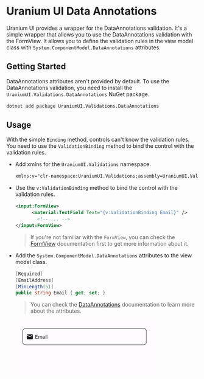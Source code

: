 # Uranium UI Data Annotations
Uranium UI provides a wrapper for the DataAnnotations validation. It's a simple wrapper that allows you to use the DataAnnotations validation with the FormView. It allows you to define the validation rules in the view model class with `System.ComponentModel.DataAnnotations` attributes.

## Getting Started
DataAnnotations attributes aren't provided by default. To use the DataAnnotations validation, you need to install the `UraniumUI.Validations.DataAnnotations` NuGet package.

```bash
dotnet add package UraniumUI.Validations.DataAnnotations
```

## Usage
With the simple `Binding` method, controls can't know the validation rules. You need to use the `ValidationBinding` method to bind the control with the validation rules.

- Add xmlns for the `UraniumUI.Validations` namespace.

    ```xml
    xmlns:v="clr-namespace:UraniumUI.Validations;assembly=UraniumUI.Validations.DataAnnotations"
    ```

- Use the `v:ValidationBinding` method to bind the control with the validation rules.

    ```xml
    <input:FormView>
          <material:TextField Text="{v:ValidationBinding Email}" />
            <!-- ... -->
    </input:FormView>
    ```

    > If you're not familiar with the `FormView`, you can check the [FormView](https://enisn-projects.io/docs/en/inputkit/latest/components/controls/FormView) documentation first to get more information about it.

- Add the `System.ComponentModel.DataAnnotations` attributes to the view model class.

    ```csharp
    [Required]
    [EmailAddress]
    [MinLength(5)]
    public string Email { get; set; }
    ```

    > You can check the [DataAnnotations](https://docs.microsoft.com/en-us/dotnet/api/system.componentmodel.dataannotations?view=net-5.0) documentation to learn more about the attributes.

    ![uraniumui data annotations](../images/validations-dataannotations-demo.gif)
